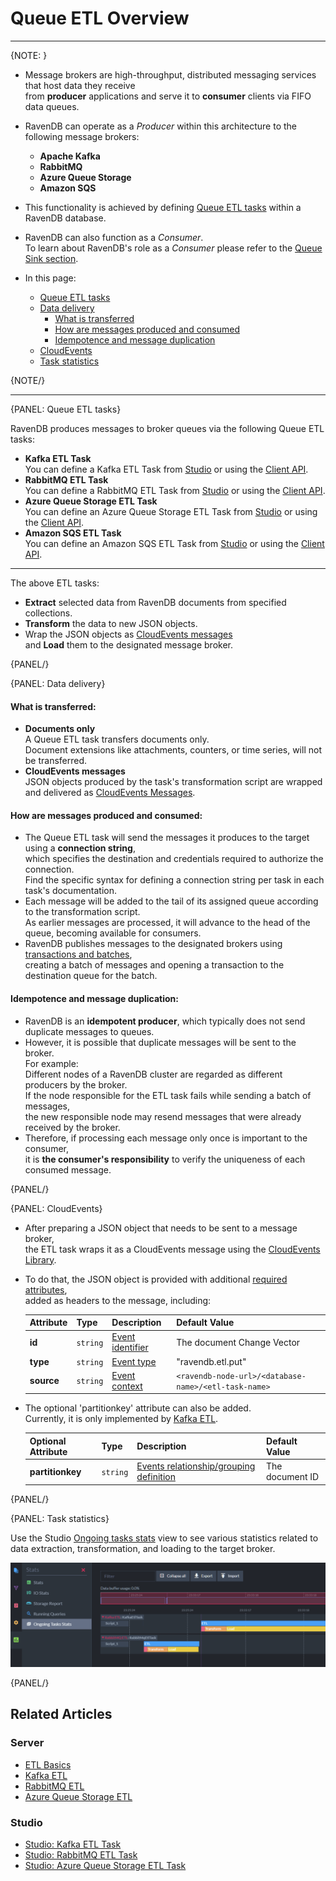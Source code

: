 ﻿# Queue ETL Overview
---

{NOTE: }

* Message brokers are high-throughput, distributed messaging services that host data they receive  
  from **producer** applications and serve it to **consumer** clients via FIFO data queues.

* RavenDB can operate as a _Producer_ within this architecture to the following message brokers:
  * **Apache Kafka**
  * **RabbitMQ**
  * **Azure Queue Storage**
  * **Amazon SQS**

* This functionality is achieved by defining [Queue ETL tasks](../../../../server/ongoing-tasks/etl/queue-etl/overview#queue-etl-tasks) within a RavenDB database.

* RavenDB can also function as a _Consumer_.  
  To learn about RavenDB's role as a _Consumer_ please refer to the [Queue Sink section](../../../../server/ongoing-tasks/queue-sink/overview).

* In this page:
    * [Queue ETL tasks](../../../../server/ongoing-tasks/etl/queue-etl/overview#queue-etl-tasks)
    * [Data delivery](../../../../server/ongoing-tasks/etl/queue-etl/overview#data-delivery)
        * [What is transferred](../../../../server/ongoing-tasks/etl/queue-etl/overview#what-is-transferred)
        * [How are messages produced and consumed](../../../../server/ongoing-tasks/etl/queue-etl/overview#how-are-messages-produced-and-consumed)
        * [Idempotence and message duplication](../../../../server/ongoing-tasks/etl/queue-etl/overview#idempotence-and-message-duplication)
    * [CloudEvents](../../../../server/ongoing-tasks/etl/queue-etl/overview#cloudevents)
    * [Task statistics](../../../../server/ongoing-tasks/etl/queue-etl/overview#task-statistics)

{NOTE/}

---

{PANEL: Queue ETL tasks}

RavenDB produces messages to broker queues via the following Queue ETL tasks:

* **Kafka ETL Task**  
  You can define a Kafka ETL Task from [Studio](../../../../studio/database/tasks/ongoing-tasks/kafka-etl-task) 
  or using the [Client API](../../../../server/ongoing-tasks/etl/queue-etl/kafka).  
* **RabbitMQ ETL Task**  
  You can define a RabbitMQ ETL Task from [Studio](../../../../studio/database/tasks/ongoing-tasks/rabbitmq-etl-task) 
  or using the [Client API](../../../../server/ongoing-tasks/etl/queue-etl/rabbit-mq).  
* **Azure Queue Storage ETL Task**  
  You can define an Azure Queue Storage ETL Task from [Studio](../../../../studio/database/tasks/ongoing-tasks/azure-queue-storage-etl) 
  or using the [Client API](../../../../server/ongoing-tasks/etl/queue-etl/azure-queue).  
* **Amazon SQS ETL Task**  
  You can define an Amazon SQS ETL Task from [Studio](../../../../studio/database/tasks/ongoing-tasks/amazon-sqs-etl) 
  or using the [Client API](../../../../server/ongoing-tasks/etl/queue-etl/amazon-sqs).  

---

The above ETL tasks:  

* **Extract** selected data from RavenDB documents from specified collections.  
* **Transform** the data to new JSON objects.  
* Wrap the JSON objects as [CloudEvents messages](https://cloudevents.io)  
  and **Load** them to the designated message broker.  

{PANEL/}

{PANEL: Data delivery}

#### What is transferred:

* **Documents only**  
  A Queue ETL task transfers documents only.  
  Document extensions like attachments, counters, or time series, will not be transferred.
* **CloudEvents messages**  
  JSON objects produced by the task's transformation script are wrapped
  and delivered as [CloudEvents Messages](../../../../server/ongoing-tasks/etl/queue-etl/overview#cloudevents).

#### How are messages produced and consumed:

* The Queue ETL task will send the messages it produces to the target using a **connection string**,  
  which specifies the destination and credentials required to authorize the connection.  
  Find the specific syntax for defining a connection string per task in each task's documentation.
* Each message will be added to the tail of its assigned queue according to the transformation script.  
  As earlier messages are processed, it will advance to the head of the queue, becoming available for consumers.
* RavenDB publishes messages to the designated brokers using [transactions and batches](../../../../server/ongoing-tasks/etl/basics#batch-processing),  
  creating a batch of messages and opening a transaction to the destination queue for the batch.

#### Idempotence and message duplication:

* RavenDB is an **idempotent producer**, which typically does not send duplicate messages to queues.
* However, it is possible that duplicate messages will be sent to the broker.   
  For example:    
  Different nodes of a RavenDB cluster are regarded as different producers by the broker.  
  If the node responsible for the ETL task fails while sending a batch of messages,  
  the new responsible node may resend messages that were already received by the broker.
* Therefore, if processing each message only once is important to the consumer,  
  it is **the consumer's responsibility** to verify the uniqueness of each consumed message.

{PANEL/}

{PANEL: CloudEvents}

* After preparing a JSON object that needs to be sent to a message broker,  
  the ETL task wraps it as a CloudEvents message using the [CloudEvents Library](https://cloudevents.io).  

* To do that, the JSON object is provided with additional [required attributes](https://github.com/cloudevents/spec/blob/main/cloudevents/spec.md#required-attributes),  
  added as headers to the message, including:   

    | Attribute       | Type     | Description                                                                                               | Default Value                                        |
    |-----------------|----------|-----------------------------------------------------------------------------------------------------------|------------------------------------------------------|
    | **id**          | `string` | [Event identifier](https://github.com/cloudevents/spec/blob/main/cloudevents/spec.md#id)                  | The document Change Vector                           |
    | **type**        | `string` | [Event type](https://github.com/cloudevents/spec/blob/main/cloudevents/spec.md#type)                      | "ravendb.etl.put"                                    |
    | **source**      | `string` | [Event context](https://github.com/cloudevents/spec/blob/main/cloudevents/spec.md#source-1)               | `<ravendb-node-url>/<database-name>/<etl-task-name>` |

* The optional 'partitionkey' attribute can also be added.  
  Currently, it is only implemented by [Kafka ETL](../../../../server/ongoing-tasks/etl/queue-etl/kafka).  

    | Optional Attribute   | Type       | Description                                                                                                                                  | Default Value    |
    |----------------------|------------|----------------------------------------------------------------------------------------------------------------------------------------------|------------------|
    | **partitionkey**     | `string`   | [Events relationship/grouping definition](https://github.com/cloudevents/spec/blob/main/cloudevents/extensions/partitioning.md#partitionkey) | The document ID  |

{PANEL/}

{PANEL: Task statistics}

Use the Studio [Ongoing tasks stats](../../../../studio/database/stats/ongoing-tasks-stats/overview) view 
to see various statistics related to data extraction, transformation, and loading to the target broker.  

![Queue Brokers Stats](images/overview_stats.png "Ongoing tasks stats view")

{PANEL/}


## Related Articles

### Server

- [ETL Basics](../../../../server/ongoing-tasks/etl/basics)
- [Kafka ETL](../../../../server/ongoing-tasks/etl/queue-etl/kafka)
- [RabbitMQ ETL](../../../../server/ongoing-tasks/etl/queue-etl/rabbit-mq)
- [Azure Queue Storage ETL](../../../../server/ongoing-tasks/etl/queue-etl/azure-queue)

### Studio

- [Studio: Kafka ETL Task](../../../../studio/database/tasks/ongoing-tasks/kafka-etl-task)
- [Studio: RabbitMQ ETL Task](../../../../studio/database/tasks/ongoing-tasks/rabbitmq-etl-task)
- [Studio: Azure Queue Storage ETL Task](../../../../studio/database/tasks/ongoing-tasks/azure-queue-storage-etl)
